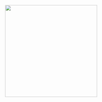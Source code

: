 
<img src="https://github.com/user-attachments/assets/0247e237-58fb-435e-b2fc-2a0a2ebbafc9" height="300">

